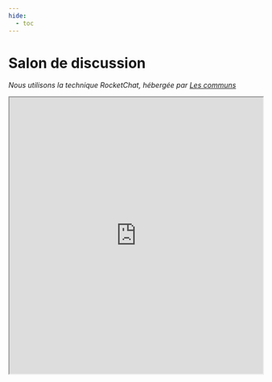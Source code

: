 ```yaml
---
hide:
  - toc
---
```


# Salon de discussion

*Nous utilisons la technique RocketChat, hébergée par [Les communs](https://lescommuns.org)*

<iframe width="100%" height="550" src="https://chat.lescommuns.org/home"></iframe>


